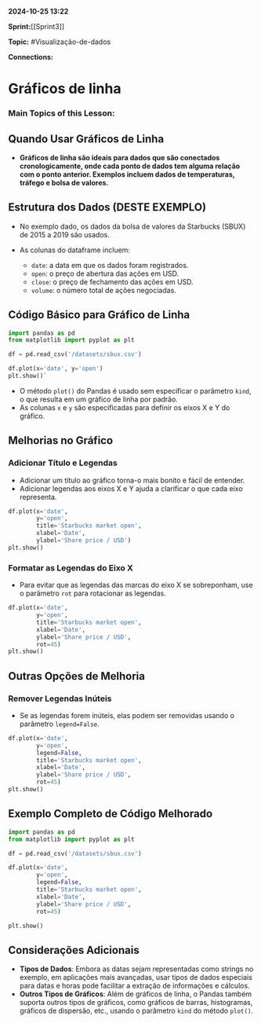 
**2024-10-25 13:22**

**Sprint:**[[Sprint3]]

**Topic:** #Visualização-de-dados 

**Connections:** 

# **Gráficos de linha**
### Main Topics of this Lesson:

## Quando Usar Gráficos de Linha

- **Gráficos de linha são ideais para dados que são conectados cronologicamente, onde cada ponto de dados tem alguma relação com o ponto anterior. Exemplos incluem dados de temperaturas, tráfego e bolsa de valores.**

## Estrutura dos Dados (DESTE EXEMPLO)

- No exemplo dado, os dados da bolsa de valores da Starbucks (SBUX) de 2015 a 2019 são usados.
- As colunas do dataframe incluem:
    
    - `date`: a data em que os dados foram registrados.
    - `open`: o preço de abertura das ações em USD.
    - `close`: o preço de fechamento das ações em USD.
    - `volume`: o número total de ações negociadas.
    

## Código Básico para Gráfico de Linha

```python
import pandas as pd 
from matplotlib import pyplot as plt 

df = pd.read_csv('/datasets/sbux.csv') 

df.plot(x='date', y='open') 
plt.show()`
```

- O método `plot()` do Pandas é usado sem especificar o parâmetro `kind`, o que resulta em um gráfico de linha por padrão.
- As colunas `x` e `y` são especificadas para definir os eixos X e Y do gráfico.

## Melhorias no Gráfico

### Adicionar Título e Legendas

- Adicionar um título ao gráfico torna-o mais bonito e fácil de entender.
- Adicionar legendas aos eixos X e Y ajuda a clarificar o que cada eixo representa.

```python
df.plot(x='date',
        y='open',
        title='Starbucks market open',
        xlabel='Date',
        ylabel='Share price / USD')
plt.show()
```
### Formatar as Legendas do Eixo X

- Para evitar que as legendas das marcas do eixo X se sobreponham, use o parâmetro `rot` para rotacionar as legendas.

```python
df.plot(x='date',
        y='open',
        title='Starbucks market open',
        xlabel='Date',
        ylabel='Share price / USD',
        rot=45)
plt.show()
```
## Outras Opções de Melhoria
### Remover Legendas Inúteis

- Se as legendas forem inúteis, elas podem ser removidas usando o parâmetro `legend=False`.

```python
df.plot(x='date',
        y='open',
        legend=False,
        title='Starbucks market open',
        xlabel='Date',
        ylabel='Share price / USD',
        rot=45)
plt.show()
```

## Exemplo Completo de Código Melhorado

```python
import pandas as pd
from matplotlib import pyplot as plt

df = pd.read_csv('/datasets/sbux.csv')

df.plot(x='date',
        y='open',
        legend=False,
        title='Starbucks market open',
        xlabel='Date',
        ylabel='Share price / USD',
        rot=45)

plt.show()
```

## Considerações Adicionais

- **Tipos de Dados**: Embora as datas sejam representadas como strings no exemplo, em aplicações mais avançadas, usar tipos de dados especiais para datas e horas pode facilitar a extração de informações e cálculos.
- **Outros Tipos de Gráficos**: Além de gráficos de linha, o Pandas também suporta outros tipos de gráficos, como gráficos de barras, histogramas, gráficos de dispersão, etc., usando o parâmetro `kind` do método `plot()`.









